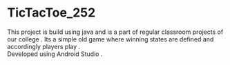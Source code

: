 # TicTacToe_252
This project is build using java and is a part of regular  classroom projects of our college .
Its a simple old game where winning states are defined and accordingly players play .  
Developed using Android Studio . 
